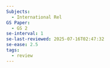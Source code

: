 ```yaml
---
Subjects:
  - International Rel
GS Paper:
  - GS 2
se-interval: 1
se-last-reviewed: 2025-07-16T02:47:32
se-ease: 2.5
tags:
  - review
---
```

